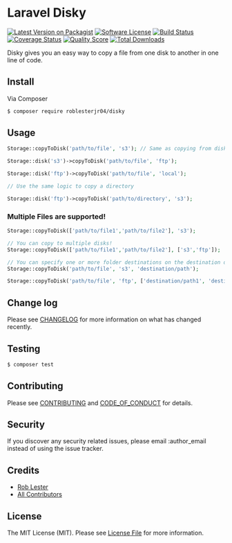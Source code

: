 # Laravel Disky

[![Latest Version on Packagist][ico-version]][link-packagist]
[![Software License][ico-license]](LICENSE.md)
[![Build Status][ico-travis]][link-travis]
[![Coverage Status][ico-scrutinizer]][link-scrutinizer]
[![Quality Score][ico-code-quality]][link-code-quality]
[![Total Downloads][ico-downloads]][link-downloads]

Disky gives you an easy way to copy a file from one disk to another in one line of code.


## Install

Via Composer

``` bash
$ composer require roblesterjr04/disky
```

## Usage

``` php
Storage::copyToDisk('path/to/file', 's3'); // Same as copying from disk('local');

Storage::disk('s3')->copyToDisk('path/to/file', 'ftp');

Storage::disk('ftp')->copyToDisk('path/to/file', 'local');

// Use the same logic to copy a directory

Storage::disk('ftp')->copyToDisk('path/to/directory', 's3');
```

### Multiple Files are supported!

``` php
Storage::copyToDisk(['path/to/file1','path/to/file2'], 's3');

// You can copy to multiple disks!
Storage::copyToDisk(['path/to/file1','path/to/file2'], ['s3','ftp']);

// You can specify one or more folder destinations on the destination drive(s)
Storage::copyToDisk('path/to/file', 's3', 'destination/path');

Storage::copyToDisk('path/to/file', 'ftp', ['destination/path1', 'destination/path2']);

```

## Change log

Please see [CHANGELOG](CHANGELOG.md) for more information on what has changed recently.

## Testing

``` bash
$ composer test
```

## Contributing

Please see [CONTRIBUTING](CONTRIBUTING.md) and [CODE_OF_CONDUCT](CODE_OF_CONDUCT.md) for details.

## Security

If you discover any security related issues, please email :author_email instead of using the issue tracker.

## Credits

- [Rob Lester][link-author]
- [All Contributors][link-contributors]

## License

The MIT License (MIT). Please see [License File](LICENSE.md) for more information.

[ico-version]: https://img.shields.io/packagist/v/:vendor/:package_name.svg?style=flat-square
[ico-license]: https://img.shields.io/badge/license-MIT-brightgreen.svg?style=flat-square
[ico-travis]: https://img.shields.io/travis/:vendor/:package_name/master.svg?style=flat-square
[ico-scrutinizer]: https://img.shields.io/scrutinizer/coverage/g/:vendor/:package_name.svg?style=flat-square
[ico-code-quality]: https://img.shields.io/scrutinizer/g/:vendor/:package_name.svg?style=flat-square
[ico-downloads]: https://img.shields.io/packagist/dt/:vendor/:package_name.svg?style=flat-square

[link-packagist]: https://packagist.org/packages/:vendor/:package_name
[link-travis]: https://travis-ci.org/:vendor/:package_name
[link-scrutinizer]: https://scrutinizer-ci.com/g/:vendor/:package_name/code-structure
[link-code-quality]: https://scrutinizer-ci.com/g/:vendor/:package_name
[link-downloads]: https://packagist.org/packages/:vendor/:package_name
[link-author]: https://github.com/:author_username
[link-contributors]: ../../contributors
